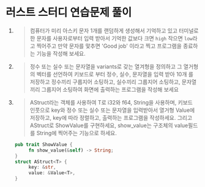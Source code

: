 # 러스트 스터디 연습문제 풀이

1. > 컴퓨터가 미리 아스키 문자 1개를 랜덤하게 생성해서 기억하고 있고
     터미널로 한 문자를 사용자로부터 입력 받아서 기억한 값보다 크면 `high` 작으면 `low`라고 찍어주고
     만약 문자를 맟추면 'Good job' 이라고 찍고 프로그램을 종료하는 기능을 작성해 보세요.

2. > 정수 또는 실수 또는 문자열을 variants로 갖는 열겨형을 정의하고
     그 열거형의 벡터를 선언하여
     키보드로 부터 정수, 실수, 문자열을 입력 받아 10개 를 저장하고
     정수끼리 구룹지어 소팅하고, 실수끼리 그룹지어 소팅하고, 문자열 끼리 그룹지어 소팅하여
     화면에 출력하는 프로그램을 작성해 보세요

3. > AStruct라는 객체를 사용하여 T로 i32와 f64, String을 사용하며,
     키보드 인풋으로 key와 정수 또는  실수 또는 문자열을 입력받아서
     열거형 Value에 저장하고, key에 따라 정렬하고, 출력하는
     프로그램을 작성하세요.
     그리고
     AStruct로 ShowValue를 구현하세요,
     show_value는 구조체의 value필드를 String에 찍어주는 기능으로 하세요.
     ~~~rust
     pub trait ShowValue {
          fn show_value(&self) -> String;
     }
     struct AStruct<T> {
          key: &str,
          value: &Value<T>,
     }
     ~~~